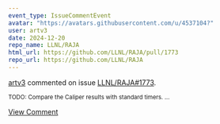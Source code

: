 ```yaml
---
event_type: IssueCommentEvent
avatar: "https://avatars.githubusercontent.com/u/4537104?"
user: artv3
date: 2024-12-20
repo_name: LLNL/RAJA
html_url: https://github.com/LLNL/RAJA/pull/1773
repo_url: https://github.com/LLNL/RAJA
---
```


<a href='https://github.com/artv3' target='_blank'>artv3</a> commented on issue <a href='https://github.com/LLNL/RAJA/pull/1773' target='_blank'>LLNL/RAJA#1773</a>.

<small>TODO: Compare the Caliper results with standard timers. ...</small>

<a href='https://github.com/LLNL/RAJA/pull/1773' target='_blank'>View Comment</a>